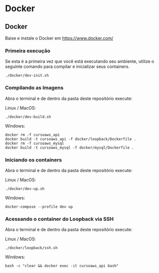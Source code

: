 # Docker

## Docker
Baixe e instale o Docker em https://www.docker.com/

### Primeira execução
Se esta é a primeira vez que você está executando seu ambiente, utilize o seguinte comando para compilar e inicializar
seus containers.
```
./docker/dev-init.sh
```

### Compilando as Imagens
Abra o terminal e de dentro da pasta deste repositório execute:

Linux / MacOS:
```
./docker/dev-build.sh
```

Windows:
```
docker rm -f cursoaws_api
docker build -t cursoaws_api -f docker/loopback/Dockerfile .
docker rm -f cursoaws_mysql
docker build -t cursoaws_mysql -f docker/mysql/Dockerfile .
```

### Iniciando os containers
Abra o terminal e de dentro da pasta deste repositório execute:

Linux / MacOS:
```
./docker/dev-up.sh
```

Windows:
```
docker-compose --profile dev up
```

### Acessando o container do Loopback via SSH
Abra o terminal e de dentro da pasta deste repositório execute:

Linux / MacOS:
```
./docker/loopback/ssh.sh
```

Windows:
```
bash -c "clear && docker exec -it cursoaws_api bash"
```
